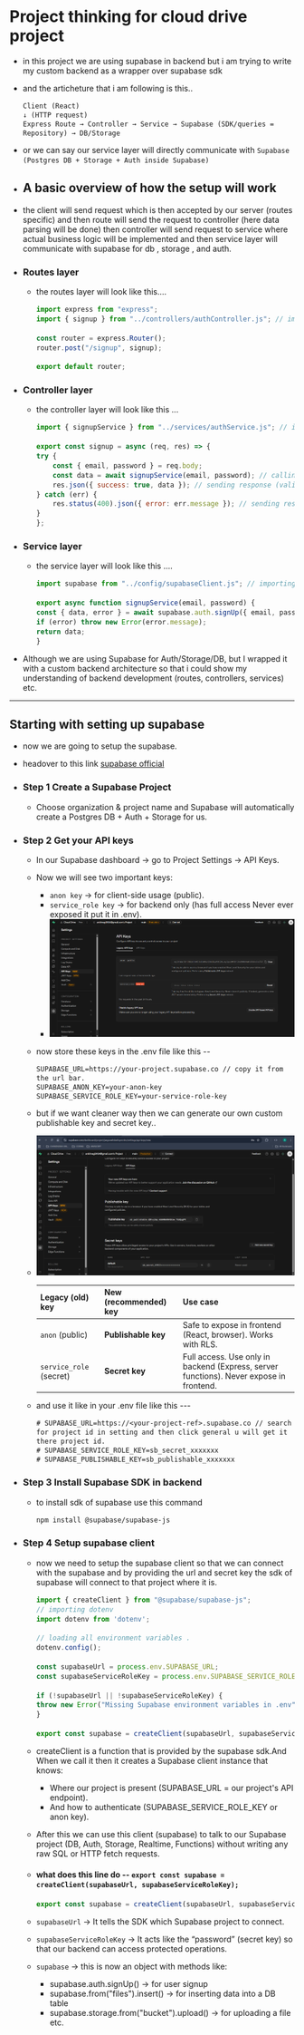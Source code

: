 # Project thinking for cloud drive project

* in this project we are using supabase in backend but i am trying to write my custom backend as a wrapper over supabase sdk
* and the articheture that i am following is this..

    ```text
    Client (React) 
    ↓ (HTTP request)
    Express Route → Controller → Service → Supabase (SDK/queries = Repository) → DB/Storage
    ```

* or we can say our service layer will directly communicate with `Supabase (Postgres DB + Storage + Auth inside Supabase)`

* ## A basic overview of how the setup will work

* the client will send request which is then accepted by our server (routes specific) and then route will send the request to controller (here data parsing will be done) then controller will send request to service where actual business logic will be implemented and then service layer will communicate with supabase for db , storage , and auth.

* ### Routes layer

  * the routes layer will look like this....

    ```js
    import express from "express";
    import { signup } from "../controllers/authController.js"; // importing from controller layer

    const router = express.Router();
    router.post("/signup", signup);

    export default router;
    ```

* ### Controller layer

  * the controller layer will look like this ...

    ```js
    import { signupService } from "../services/authService.js"; // importing from service layer

    export const signup = async (req, res) => {
    try {
        const { email, password } = req.body;
        const data = await signupService(email, password); // calling service layer
        res.json({ success: true, data }); // sending response (valid)
    } catch (err) {
        res.status(400).json({ error: err.message }); // sending response (error)
    } 
    };
    ```

* ### Service layer

  * the service layer will look like this ....

    ```js
    import supabase from "../config/supabaseClient.js"; // importing supabase ..

    export async function signupService(email, password) {
    const { data, error } = await supabase.auth.signUp({ email, password }); // calling supabase for auth
    if (error) throw new Error(error.message);
    return data;
    }

    ```

* Although we are using Supabase for Auth/Storage/DB, but I wrapped it with a custom backend architecture so that i could show my understanding of backend development (routes, controllers, services) etc.

---

## Starting with setting up supabase

* now we are going to setup the supabase.
* headover to this link [supabase official](https://supabase.com/)

* ### Step 1 Create a Supabase Project

  * Choose organization & project name and Supabase will automatically create a Postgres DB + Auth + Storage for us.

* ### Step 2 Get your API keys

  * In our Supabase dashboard → go to Project Settings → API Keys.
  * Now we will see two important keys:
    * `anon key` → for client-side usage (public).
    * `service_role key` → for backend only (has full access Never ever exposed it put it in .env).
    * ![screenshot attached](./supabase%20project%20setup.png)
  * now store these keys in the .env file like this --

    ```env
    SUPABASE_URL=https://your-project.supabase.co // copy it from the url bar.
    SUPABASE_ANON_KEY=your-anon-key
    SUPABASE_SERVICE_ROLE_KEY=your-service-role-key
    ```

  * but if we want cleaner way then we can generate our own custom publishable key and secret key..
  * ![attached screenshot](./supabase%20new%20keys%20setup.png)

    | Legacy (old) key        | New (recommended) key | Use case                                                                                |
    | ----------------------- | --------------------- | --------------------------------------------------------------------------------------- |
    | `anon` (public)         | **Publishable key**   | Safe to expose in frontend (React, browser). Works with RLS.                            |
    | `service_role` (secret) | **Secret key**        | Full access. Use only in backend (Express, server functions). Never expose in frontend. |

  * and use it like in your .env file like this ---

    ```env
    # SUPABASE_URL=https://<your-project-ref>.supabase.co // search for project id in setting and then click general u will get it there project id.
    # SUPABASE_SERVICE_ROLE_KEY=sb_secret_xxxxxxx
    # SUPABASE_PUBLISHABLE_KEY=sb_publishable_xxxxxxx
    ```

* ### Step 3 Install Supabase SDK in backend

  * to install sdk of supabase use this command

    ```sh
    npm install @supabase/supabase-js

    ```

* ### Step 4 Setup supabase client

  * now we need to setup the supabase client so that we can connect with the supabase and by providing the url and secret key the sdk of supabase will connect to that project where it is.

    ```js
    import { createClient } from "@supabase/supabase-js";
    // importing dotenv
    import dotenv from 'dotenv';

    // loading all environment variables .
    dotenv.config();

    const supabaseUrl = process.env.SUPABASE_URL;
    const supabaseServiceRoleKey = process.env.SUPABASE_SERVICE_ROLE_KEY;

    if (!supabaseUrl || !supabaseServiceRoleKey) {
    throw new Error("Missing Supabase environment variables in .env");
    }

    export const supabase = createClient(supabaseUrl, supabaseServiceRoleKey);

    ```

  * createClient is a function that is provided by the supabase sdk.And When we call it then it creates a Supabase client instance that knows:
    * Where our project is present (SUPABASE_URL = our project's API endpoint).
    * And how to authenticate (SUPABASE_SERVICE_ROLE_KEY or anon key).
  * After this we can use this client (supabase) to talk to our Supabase project (DB, Auth, Storage, Realtime, Functions) without writing any raw SQL or HTTP fetch requests.

  * #### what does this line do -- `export const supabase = createClient(supabaseUrl, supabaseServiceRoleKey);`

    ```js
    export const supabase = createClient(supabaseUrl, supabaseServiceRoleKey);

    ```

  * `supabaseUrl` → It tells the SDK which Supabase project to connect.

  * `supabaseServiceRoleKey` → It acts like the “password” (secret key) so that our backend can access protected operations.

  * `supabase` → this is now an object with methods like:
    * supabase.auth.signUp() → for user signup
    * supabase.from("files").insert() → for inserting data into a DB table
    * supabase.storage.from("bucket").upload() → for uploading a file etc.
